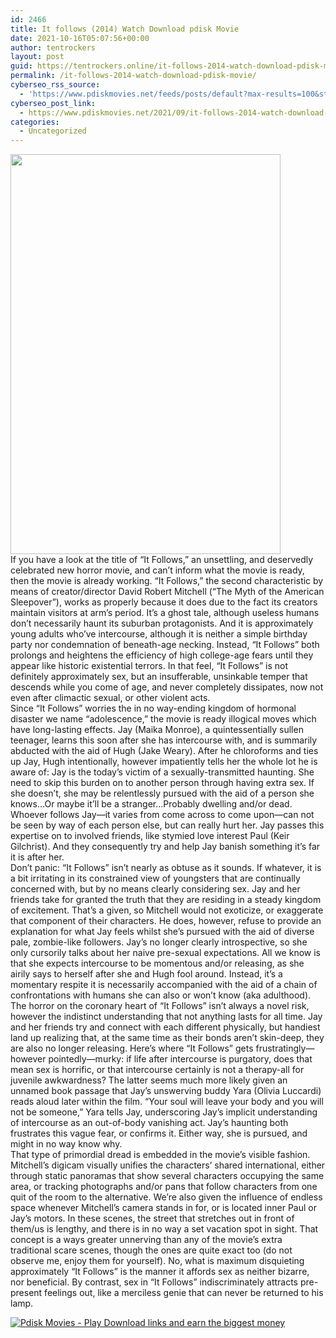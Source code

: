 ```yaml
---
id: 2466
title: It follows (2014) Watch Download pdisk Movie
date: 2021-10-16T05:07:56+00:00
author: tentrockers
layout: post
guid: https://tentrockers.online/it-follows-2014-watch-download-pdisk-movie/
permalink: /it-follows-2014-watch-download-pdisk-movie/
cyberseo_rss_source:
  - 'https://www.pdiskmovies.net/feeds/posts/default?max-results=100&start-index=201'
cyberseo_post_link:
  - https://www.pdiskmovies.net/2021/09/it-follows-2014-watch-download-pdisk.html
categories:
  - Uncategorized
---
```

<div class="separator">
  <a href="https://1.bp.blogspot.com/-l4PkwYLaG0E/YU_-aIEeFzI/AAAAAAAAAWA/3q8edCp7f8QSbbtVOzO8udmEZMoRgQUygCLcBGAsYHQ/s1500/vfvbre.jpg" imageanchor="1"><img loading="lazy" border="0" data-original-height="1500" data-original-width="1012" height="640" src="https://1.bp.blogspot.com/-l4PkwYLaG0E/YU_-aIEeFzI/AAAAAAAAAWA/3q8edCp7f8QSbbtVOzO8udmEZMoRgQUygCLcBGAsYHQ/w432-h640/vfvbre.jpg" width="432" /></a>
</div>

<div>
  <span>If you have a look at the title of &#8220;It Follows,&#8221; an unsettling, and deservedly celebrated new horror movie, and can&#8217;t inform what the movie is ready, then the movie is already working. &#8220;It Follows,&#8221; the second characteristic by means of creator/director David Robert Mitchell (&#8220;The Myth of the American Sleepover&#8221;), works as properly because it does due to the fact its creators maintain visitors at arm&#8217;s period. It&#8217;s a ghost tale, although useless humans don’t necessarily haunt its suburban protagonists. And it is approximately young adults who&#8217;ve intercourse, although it is neither a simple birthday party nor condemnation of beneath-age necking. Instead, &#8220;It Follows&#8221; both prolongs and heightens the efficiency of high college-age fears until they appear like historic existential terrors. In that feel, &#8220;It Follows&#8221; is not definitely approximately sex, but an insufferable, unsinkable temper that descends while you come of age, and never completely dissipates, now not even after climactic sexual, or other violent acts.&nbsp;</span>
</div>

<div>
  <span>Since &#8220;It Follows&#8221; worries the in no way-ending kingdom of hormonal disaster we name &#8220;adolescence,&#8221; the movie is ready illogical moves which have long-lasting effects. Jay (Maika Monroe), a quintessentially sullen teenager, learns this soon after she has intercourse with, and is summarily abducted with the aid of Hugh (Jake Weary). After he chloroforms and ties up Jay, Hugh intentionally, however impatiently tells her the whole lot he is aware of: Jay is the today&#8217;s victim of a sexually-transmitted haunting. She need to skip this burden on to another person through having extra sex. If she doesn&#8217;t, she may be relentlessly pursued with the aid of a person she knows&#8230;Or maybe it&#8217;ll be a stranger&#8230;Probably dwelling and/or dead. Whoever follows Jay—it varies from come across to come upon—can not be seen by way of each person else, but can really hurt her. Jay passes this expertise on to involved friends, like stymied love interest Paul (Keir Gilchrist). And they consequently try and help Jay banish something it&#8217;s far it is after her.</span>
</div>

<div>
  <span>Don&#8217;t panic: &#8220;It Follows&#8221; isn&#8217;t nearly as obtuse as it sounds. If whatever, it is a bit irritating in its constrained view of youngsters that are continually concerned with, but by no means clearly considering sex. Jay and her friends take for granted the truth that they are residing in a steady kingdom of excitement. That&#8217;s a given, so Mitchell would not exoticize, or exaggerate that component of their characters. He does, however, refuse to provide an explanation for what Jay feels whilst she&#8217;s pursued with the aid of diverse pale, zombie-like followers. Jay&#8217;s no longer clearly introspective, so she only cursorily talks about her naive pre-sexual expectations. All we know is that she expects intercourse to be momentous and/or releasing, as she airily says to herself after she and Hugh fool around. Instead, it&#8217;s a momentary respite it is necessarily accompanied with the aid of a chain of confrontations with humans she can also or won&#8217;t know (aka adulthood).</span>
</div>

<div>
  <span>The horror on the coronary heart of &#8220;It Follows&#8221; isn&#8217;t always a novel risk, however the indistinct understanding that not anything lasts for all time. Jay and her friends try and connect with each different physically, but handiest land up realizing that, at the same time as their bonds aren&#8217;t skin-deep, they are also no longer releasing. Here&#8217;s where &#8220;It Follows&#8221; gets frustratingly—however pointedly—murky: if life after intercourse is purgatory, does that mean sex is horrific, or that intercourse certainly is not a therapy-all for juvenile awkwardness? The latter seems much more likely given an unnamed book passage that Jay&#8217;s unswerving buddy Yara (Olivia Luccardi) reads aloud later within the film. &#8220;Your soul will leave your body and you will not be someone,&#8221; Yara tells Jay, underscoring Jay&#8217;s implicit understanding of intercourse as an out-of-body vanishing act. Jay&#8217;s haunting both frustrates this vague fear, or confirms it. Either way, she is pursued, and might in no way know why.</span>
</div>

<div>
  <span>That type of primordial dread is embedded in the movie&#8217;s visible fashion. Mitchell&#8217;s digicam visually unifies the characters&#8217; shared international, either through static panoramas that show several characters occupying the same area, or tracking photographs and/or pans that follow characters from one quit of the room to the alternative. We&#8217;re also given the influence of endless space whenever Mitchell&#8217;s camera stands in for, or is located inner Paul or Jay&#8217;s motors. In these scenes, the street that stretches out in front of them/us is lengthy, and there is in no way a set vacation spot in sight. That concept is a ways greater unnerving than any of the movie&#8217;s extra traditional scare scenes, though the ones are quite exact too (do not observe me, enjoy them for yourself). No, what is maximum disquieting approximately &#8220;It Follows&#8221; is the manner it affords sex as neither bizarre, nor beneficial. By contrast, sex in &#8220;It Follows&#8221; indiscriminately attracts pre-present feelings out, like a merciless genie that can never be returned to his lamp.</span>
</div>

[![](https://1.bp.blogspot.com/-a93bp85aB6g/YUXjACCiX3I/AAAAAAAAbQE/GHmPI7h0af0tqn6tYzd0cdrDv9Hu9LUSACLcBGAsYHQ/s16000/Play_it_New-removebg-preview.png "Pdisk Movies - Play Download links and earn the biggest money")](https://kofilink.com/1/bnYybHU1MDAwN2h6?dn=1)